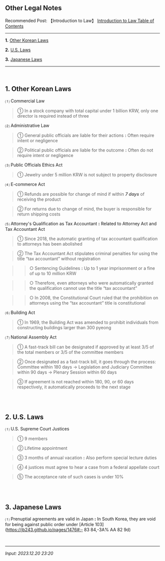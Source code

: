 ## **Other Legal Notes**

Recommended Post: 【Introduction to Law】 [Introduction to Law Table of Contents](https://jb243.github.io/pages/1733)

---

**1.** [Other Korean Laws](#1-other-korean-laws)

**2.** [U.S. Laws](#2-us-laws)

**3.** [Japanese Laws](#3-apanese-laws)

---

<br>

## **1. Other Korean Laws**

⑴ Commercial Law

> ① In a stock company with total capital under 1 billion KRW, only one director is required instead of three

⑵ Administrative Law

> ① General public officials are liable for their actions **:** Often require intent or negligence

> ② Political public officials are liable for the outcome **:** Often do not require intent or negligence

⑶ Public Officials Ethics Act

> ① Jewelry under 5 million KRW is not subject to property disclosure

⑷ E-commerce Act

> ① Refunds are possible for change of mind if within _**7 days**_ of receiving the product

> ② For returns due to change of mind, the buyer is responsible for return shipping costs

 ⑸ Attorney's Qualification as Tax Accountant **:** Related to Attorney Act and Tax Accountant Act

> ① Since 2018, the automatic granting of tax accountant qualification to attorneys has been abolished

> ② The Tax Accountant Act stipulates criminal penalties for using the title “tax accountant” without registration

>> ○ Sentencing Guidelines **:** Up to 1 year imprisonment or a fine of up to 10 million KRW

>> ○ Therefore, even attorneys who were automatically granted the qualification cannot use the title “tax accountant”

>> ○ In 2008, the Constitutional Court ruled that the prohibition on attorneys using the “tax accountant” title is constitutional

⑹ Building Act

> ① In 1969, the Building Act was amended to prohibit individuals from constructing buildings larger than 300 pyeong

⑺ National Assembly Act

> ① A fast-track bill can be designated if approved by at least 3/5 of the total members or 3/5 of the committee members

> ② Once designated as a fast-track bill, it goes through the process: Committee within 180 days → Legislation and Judiciary Committee within 90 days → Plenary Session within 60 days

> ③ If agreement is not reached within 180, 90, or 60 days respectively, it automatically proceeds to the next stage

<br>

<br>

## **2. U.S. Laws**

 ⑴ U.S. Supreme Court Justices

> ① 9 members

> ② Lifetime appointment

> ③ 3 months of annual vacation **:** Also perform special lecture duties

> ④ 4 justices must agree to hear a case from a federal appellate court

> ⑤ The acceptance rate of such cases is under 10%

<br>

<br>

## **3. Japanese Laws**

 ⑴ Prenuptial agreements are valid in Japan **:** In South Korea, they are void for being against public order under [Article 103](https://jb243.github.io/pages/1476#:- 83 84,-3A% AA 82 9d)

<br>

---

_Input: 2023.12.20 23:20_
